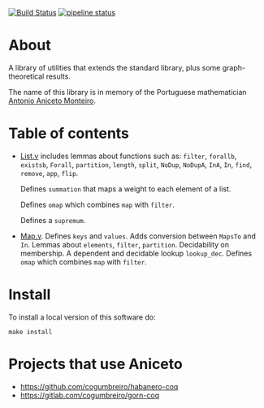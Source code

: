[![Build Status](https://travis-ci.org/cogumbreiro/aniceto-coq.svg?branch=master)](https://travis-ci.org/cogumbreiro/aniceto-coq)
[![pipeline status](https://gitlab.com/cogumbreiro/aniceto-coq/badges/master/pipeline.svg)](https://gitlab.com/cogumbreiro/aniceto-coq/commits/master)

# About

A library of utilities that extends the standard library, plus some graph-
theoretical results.

The name of this library is in memory of the Portuguese mathematician
[Antonio Aniceto Monteiro](https://en.wikipedia.org/wiki/Antonio_Monteiro_(mathematician)).

# Table of contents

* [List.v](src/List.v) 
  includes lemmas about functions such as:
    `filter`, `forallb`, `existsb`, `Forall`, `partition`, `length`,
    `split`, `NoDup`, `NoDupA`, `InA`, `In`, `find`, `remove`, `app`, `flip`.
    
    Defines `summation` that maps a weight to each element of a list.
    
    Defines `omap` which combines `map` with `filter`.
    
    Defines a `supremum`.

* [Map.v](src/Map.v). Defines `keys` and `values`. Adds conversion between
    `MapsTo` and `In`. Lemmas about `elements`, `filter`, `partition`.
    Decidability on membership. A dependent and decidable lookup `lookup_dec`.
    Defines `omap` which combines `map` with `filter`.

# Install

To install a local version of this software do:
```
make install
```

# Projects that use Aniceto

* https://github.com/cogumbreiro/habanero-coq
* https://gitlab.com/cogumbreiro/gorn-coq


